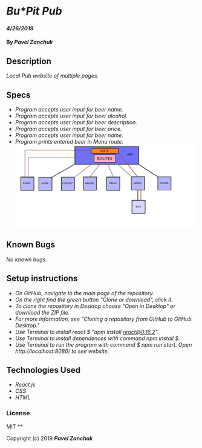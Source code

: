 # _Bu*Pit Pub_

#### _4/26/2019_

#### By _**Pavel Zanchuk**_

## Description
_Local Pub website of multiple pages._

## Specs
* _Program accepts user input for beer name._
* _Program accepts user input for beer alcohol._
* _Program accepts user input for beer description._
* _Program accepts user input for beer price._
* _Program accepts user input for beer name._
* _Program prints entered beer in Menu route._
![Routes](./src/assets/images/routes.png?raw=true)

## Known Bugs

_No known bugs._

## Setup instructions
* _On GitHub, navigate to the main page of the repository._
* _On the right find the green button "Clone or download", click it._
* _To clone the repository in Desktop choose "Open in Desktop" or download the ZIP file._
* _For more information, see "Cloning a repository from GitHub to GitHub Desktop."_
* _Use Terminal to install react $ "apm install react@0.16.2"._
* _Use Terminal to install dependences with command npm install $._
* _Use Terminal to run the program with command $ npm run start. Open http://localhost:8080/ to see website._

## Technologies Used

* _React.js_
* _CSS_
* _HTML_


### License
MIT
**

Copyright (c) 2019 **_Pavel Zanchuk_**

